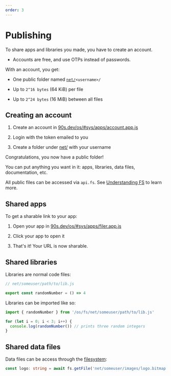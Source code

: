 ```yaml
---
order: 3
---
```


# Publishing

To share apps and libraries you made,
you have to create an account.

* Accounts are free, and use OTPs instead of passwords.

With an account, you get:

* One public folder named <code>[net/](/os/#sys/apps/filer.app.js@net/)\<username>/</code>

* Up to `2^16 bytes` (64 KiB) per file

* Up to `2^24 bytes` (16 MiB) between all files


## Creating an account

1. Create an account in [90s.dev/os/#sys/apps/account.app.js](/os/#sys/apps/account.app.js)

2. Login with the token emailed to you

3. Create a folder under [net/](/os/#sys/apps/filer.app.js@net/) with your username

Congratulations, you now have a public folder!

You can put anything you want in it: apps, libraries, data files, documentation, etc.

All public files can be accessed via `api.fs`. See [Understanding FS](./filesystem.md#filesystem) to learn more.


## Shared apps

To get a sharable link to your app:

1. Open your app in [90s.dev/os/#sys/apps/filer.app.js](/os/#sys/apps/filer.app.js@net/)

2. Click your app to open it

3. That's it! Your URL is now sharable.


## Shared libraries

Libraries are normal code files:

```ts
// net/someuser/path/to/lib.js

export const randomNumber = () => 4
```

Libraries can be imported like so:

```ts
import { randomNumber } from '/os/fs/net/someuser/path/to/lib.js'

for (let i = 0; i < 3; i++) {
  console.log(randomNumber()) // prints three random integers
}
```


## Shared data files

Data files can be access through the [filesystem](./filesystem.md#filesystem):

```ts
const logo: string = await fs.getFile('net/someuser/images/logo.bitmap')
```
